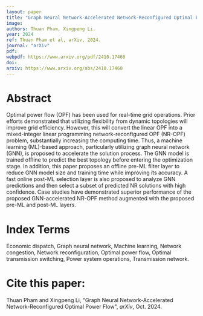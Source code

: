 ```yaml
---
layout: paper
title: "Graph Neural Network-Accelerated Network-Reconfigured Optimal Power Flow"
image: 
authors: Thuan Pham, Xingpeng Li.
year: 2024
ref: Thuan Pham et al, arXiv, 2024.
journal: "arXiv"
pdf: 
webpdf: https://www.arxiv.org/pdf/2410.17460
doi: 
arxiv: https://www.arxiv.org/abs/2410.17460
---
```


# Abstract
Optimal power flow (OPF) has been used for real-time grid operations. Prior efforts demonstrated that utilizing flexibility from dynamic topologies will improve grid efficiency. However, this will convert the linear OPF into a mixed-integer linear programming network-reconfigured OPF (NR-OPF) problem, substantially increasing the computing time. Thus, a machine learning (ML)-based approach, particularly utilizing graph neural network (GNN), is proposed to accelerate the solution process. The GNN model is trained offline to predict the best topology before entering the optimization stage. In addition, this paper proposes an offline pre-ML filter layer to reduce GNN model size and training time while improving its accuracy. A fast online post-ML selection layer is also proposed to analyze GNN predictions and then select a subset of predicted NR solutions with high confidence. Case studies have demonstrated superior performance of the proposed GNN-accelerated NR-OPF method augmented with the proposed pre-ML and post-ML layers.

# Index Terms
Economic dispatch, Graph neural network, Machine learning, Network congestion, Network reconfiguration, Optimal power flow, Optimal transmission switching, Power system operations, Transmission network.

# Cite this paper:
Thuan Pham and Xingpeng Li, "Graph Neural Network-Accelerated Network-Reconfigured Optimal Power Flow", *arXiv*, Oct. 2024.
